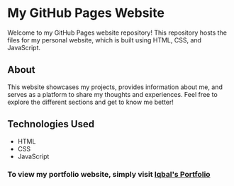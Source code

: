 # My GitHub Pages Website

Welcome to my GitHub Pages website repository! This repository hosts the files for my personal website, which is built using HTML, CSS, and JavaScript.

## About

This website showcases my projects, provides information about me, and serves as a platform to share my thoughts and experiences. Feel free to explore the different sections and get to know me better!

## Technologies Used

- HTML
- CSS
- JavaScript

### To view my portfolio website, simply visit <a href="https://iqbal159.github.io" target="_blank">Iqbal's Portfolio</a>
